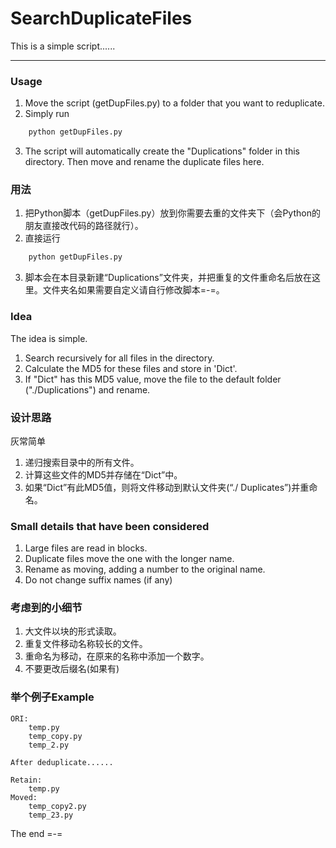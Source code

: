 # SearchDuplicateFiles

This is a simple script......

---

### Usage

1. Move the script (getDupFiles.py) to a folder that you want to reduplicate.
2. Simply run
```bash
    python getDupFiles.py
```
3. The script will automatically create the "Duplications" folder in this directory. Then move and rename the duplicate files here.

### 用法
1. 把Python脚本（getDupFiles.py）放到你需要去重的文件夹下（会Python的朋友直接改代码的路径就行）。
2. 直接运行
```bash
    python getDupFiles.py
```
3. 脚本会在本目录新建“Duplications”文件夹，并把重复的文件重命名后放在这里。文件夹名如果需要自定义请自行修改脚本=-=。

### Idea

The idea is simple.
1. Search recursively for all files in the directory.
2. Calculate the MD5 for these files and store in 'Dict'.
3. If "Dict" has this MD5 value, move the file to the default folder ("./Duplications") and rename.

### 设计思路

灰常简单
1. 递归搜索目录中的所有文件。
2. 计算这些文件的MD5并存储在“Dict”中。
3. 如果“Dict”有此MD5值，则将文件移动到默认文件夹(“./ Duplicates”)并重命名。

### Small details that have been considered

1. Large files are read in blocks.
2. Duplicate files move the one with the longer name.
3. Rename as moving, adding a number to the original name.
4. Do not change suffix names (if any)

### 考虑到的小细节

1. 大文件以块的形式读取。
2. 重复文件移动名称较长的文件。
3. 重命名为移动，在原来的名称中添加一个数字。
4. 不要更改后缀名(如果有)

### 举个例子Example
```
ORI:
    temp.py
    temp_copy.py
    temp_2.py

After deduplicate......

Retain:
    temp.py
Moved:
    temp_copy2.py
    temp_23.py
```

The end =-=
